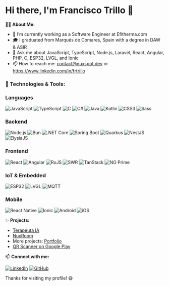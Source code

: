 # Hi there, I'm Francisco Trillo 👋

👨‍💻 **About Me:**
- 💼 I’m currently working as a Software Engineer at Efitherma.com
- 🎓 I graduated from Marqués de Comares, Spain with a degree in DAW & ASIR 
- 💬 Ask me about JavaScript, TypeScript, Node.js, Laravel, React, Angular, PHP, C, ESP32, LVGL, and Ionic
- 📫 How to reach me: contact@nuxspot.dev or https://www.linkedin.com/in/frtrillo

### 🔧 Technologies & Tools:

### **Languages**
![JavaScript](https://img.shields.io/badge/-JavaScript-000?&logo=JavaScript)
![TypeScript](https://img.shields.io/badge/-TypeScript-000?&logo=TypeScript)
![C](https://img.shields.io/badge/-C-000?&logo=C)
![C#](https://img.shields.io/badge/-C%23-000?&logo=c-sharp)
![Java](https://img.shields.io/badge/Java-000000?logo=OpenJDK)
![Kotlin](https://img.shields.io/badge/-Kotlin-000?&logo=kotlin)
![CSS3](https://img.shields.io/badge/-CSS3-000?&logo=CSS3)
![Sass](https://img.shields.io/badge/-Sass-000?&logo=Sass)

### **Backend**
![Node.js](https://img.shields.io/badge/-Node.js-000?&logo=Node.js)
![Bun](https://img.shields.io/badge/-Bun-000?&logo=Bun)
![.NET Core](https://img.shields.io/badge/-.NET%20Core-000?&logo=dot-net)
![Spring Boot](https://img.shields.io/badge/-Spring%20Boot-000?&logo=Spring%20Boot)
![Quarkus](https://img.shields.io/badge/-Quarkus-000?&logo=quarkus)
![NestJS](https://img.shields.io/badge/-NestJS-000?&logo=nestjs)
![ElysiaJS](https://img.shields.io/badge/-ElysiaJS-000?&logo=elysia)

### **Frontend**
![React](https://img.shields.io/badge/-React-000?&logo=React)
![Angular](https://img.shields.io/badge/-Angular-000?&logo=Angular)
![RxJS](https://img.shields.io/badge/-RxJS-000?&logo=RxJS)
![SWR](https://img.shields.io/badge/-SWR-000?&logo=SWR)
![TanStack](https://img.shields.io/badge/-TanStack-000?&logo=TanStack)
![NG Prime](https://img.shields.io/badge/-NG%20Prime-000?&logo=NG%20Prime)

### **IoT & Embedded**
![ESP32](https://img.shields.io/badge/-ESP32-000?&logo=espressif)
![LVGL](https://img.shields.io/badge/-LVGL-000?&logo=LVGL)
![MQTT](https://img.shields.io/badge/-MQTT-000?&logo=mqtt)

### **Mobile**
![React Native](https://img.shields.io/badge/-React%20Native-000?&logo=React)
![Ionic](https://img.shields.io/badge/-Ionic-000?&logo=Ionic)
![Android](https://img.shields.io/badge/-Android-000?&logo=Android)
![iOS](https://img.shields.io/badge/-iOS-000?&logo=Apple)


✨ **Projects:**
- [Terapeuta IA](https://www.terapeutaia.com)
- [NuxRoom](https://www.nuxroom.com)
- More projects: [Portfolio](https://www.nuxspot.dev/portfolio)
- [QR Scanner on Google Play](https://play.google.com/store/apps/developer?)

📫 **Connect with me:**

[![LinkedIn](https://img.shields.io/badge/-LinkedIn-000?&logo=LinkedIn&logoColor=ffffff)](https://www.linkedin.com/in/frtrillo)
[![GitHub](https://img.shields.io/badge/-GitHub-000?&logo=GitHub)](https://github.com/Frtrillo)

Thanks for visiting my profile! 😄
